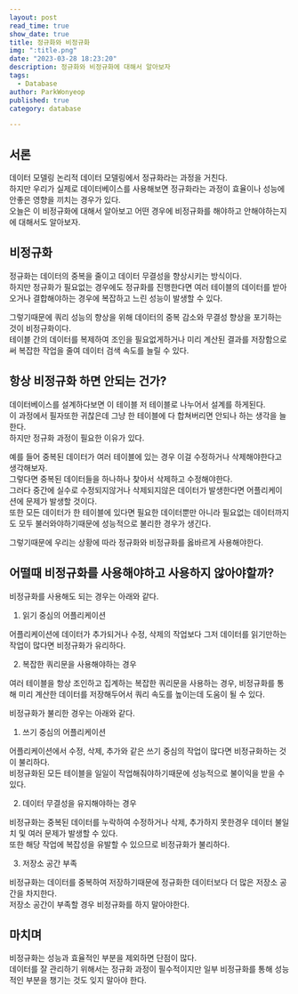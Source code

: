 ```yaml
---
layout: post
read_time: true
show_date: true
title: 정규화와 비정규화
img: ":title.png"
date: "2023-03-28 18:23:20"
description: 정규화와 비정규화에 대해서 알아보자
tags:
  - Database
author: ParkWonyeop
published: true
category: database

---
```

## 서론

데이터 모델링 논리적 데이터 모델링에서 정규화라는 과정을 거친다.  
하지만 우리가 실제로 데이터베이스를 사용해보면 정규화라는 과정이 효율이나 성능에 안좋은 영향을 끼치는 경우가 있다.  
오늘은 이 비정규화에 대해서 알아보고 어떤 경우에 비정규화를 해야하고 안해야하는지에 대해서도 알아보자.  

## 비정규화

정규화는 데이터의 중복을 줄이고 데이터 무결성을 향상시키는 방식이다.  
하지만 정규화가 필요없는 경우에도 정규화를 진행한다면 여러 테이블의 데이터를 받아오거나 결합해야하는 경우에 복잡하고 느린 성능이 발생할 수 있다.  

그렇기때문에 쿼리 성능의 향상을 위해 데이터의 중복 감소와 무결성 향상을 포기하는 것이 비정규화이다.  
테이블 간의 데이터를 복제하여 조인을 필요없게하거나 미리 계산된 결과를 저장함으로써 복잡한 작업을 줄여 데이터 검색 속도를 늘릴 수 있다.  

## 항상 비정규화 하면 안되는 건가?

데이터베이스를 설계하다보면 이 테이블 저 테이블로 나누어서 설계를 하게된다.  
이 과정에서 필자또한 귀찮은데 그냥 한 테이블에 다 합쳐버리면 안되나 하는 생각을 늘 한다.  
하지만 정규화 과정이 필요한 이유가 있다.  

예를 들어 중복된 데이터가 여러 테이블에 있는 경우 이걸 수정하거나 삭제해야한다고 생각해보자.  
그렇다면 중복된 데이터들을 하나하나 찾아서 삭제하고 수정해야한다.  
그러다 중간에 실수로 수정되지않거나 삭제되지않은 데이터가 발생한다면 어플리케이션에 문제가 발생할 것이다.  
또한 모든 데이터가 한 테이블에 있다면 필요한 데이터뿐만 아니라 필요없는 데이터까지도 모두 불러와야하기때문에 성능적으로 불리한 경우가 생긴다.  

그렇기때문에 우리는 상황에 따라 정규화와 비정규화를 옳바르게 사용해야한다.  

## 어떨때 비정규화를 사용해야하고 사용하지 않아야할까?

비정규화를 사용해도 되는 경우는 아래와 같다.  

1. 읽기 중심의 어플리케이션  

어플리케이션에 데이터가 추가되거나 수정, 삭제의 작업보다 그저 데이터를 읽기만하는 작업이 많다면 비정규화가 유리하다.  

2. 복잡한 쿼리문을 사용해야하는 경우  

여러 테이블을 항상 조인하고 집계하는 복잡한 쿼리문을 사용하는 경우, 비정규화를 통해 미리 계산한 데이터를 저장해두어서 쿼리 속도를 높이는데 도움이 될 수 있다.  

비정규화가 불리한 경우는 아래와 같다.  

1. 쓰기 중심의 어플리케이션  

어플리케이션에서 수정, 삭제, 추가와 같은 쓰기 중심의 작업이 많다면 비정규화하는 것이 불리하다.  
비정규화된 모든 테이블을 일일이 작업해줘야하기때문에 성능적으로 불이익을 받을 수 있다.  

2. 데이터 무결성을 유지해야하는 경우  

비정규화는 중복된 데이터를 누락하여 수정하거나 삭제, 추가하지 못한경우 데이터 불일치 및 여러 문제가 발생할 수 있다.  
또한 해당 작업에 복잡성을 유발할 수 있으므로 비정규화가 불리하다.  

3. 저장소 공간 부족

비정규화는 데이터를 중복하여 저장하기때문에 정규화한 데이터보다 더 많은 저장소 공간을 차지한다.  
저장소 공간이 부족할 경우 비정규화를 하지 말아야한다.  

## 마치며

비정규화는 성능과 효율적인 부분을 제외하면 단점이 많다.  
데이터를 잘 관리하기 위해서는 정규화 과정이 필수적이지만 일부 비정규화를 통해 성능적인 부분을 챙기는 것도 잊지 말아야 한다.  